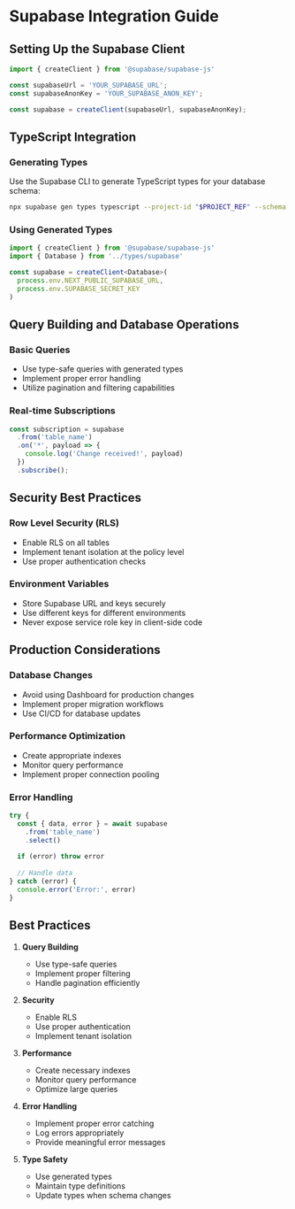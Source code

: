 # Supabase Integration Guide

## Setting Up the Supabase Client

```typescript
import { createClient } from '@supabase/supabase-js'

const supabaseUrl = 'YOUR_SUPABASE_URL';
const supabaseAnonKey = 'YOUR_SUPABASE_ANON_KEY';

const supabase = createClient(supabaseUrl, supabaseAnonKey);
```

## TypeScript Integration

### Generating Types
Use the Supabase CLI to generate TypeScript types for your database schema:
```bash
npx supabase gen types typescript --project-id "$PROJECT_REF" --schema public > types/supabase.ts
```

### Using Generated Types
```typescript
import { createClient } from '@supabase/supabase-js'
import { Database } from '../types/supabase'

const supabase = createClient<Database>(
  process.env.NEXT_PUBLIC_SUPABASE_URL,
  process.env.SUPABASE_SECRET_KEY
)
```

## Query Building and Database Operations

### Basic Queries
- Use type-safe queries with generated types
- Implement proper error handling
- Utilize pagination and filtering capabilities

### Real-time Subscriptions
```typescript
const subscription = supabase
  .from('table_name')
  .on('*', payload => {
    console.log('Change received!', payload)
  })
  .subscribe();
```

## Security Best Practices

### Row Level Security (RLS)
- Enable RLS on all tables
- Implement tenant isolation at the policy level
- Use proper authentication checks

### Environment Variables
- Store Supabase URL and keys securely
- Use different keys for different environments
- Never expose service role key in client-side code

## Production Considerations

### Database Changes
- Avoid using Dashboard for production changes
- Implement proper migration workflows
- Use CI/CD for database updates

### Performance Optimization
- Create appropriate indexes
- Monitor query performance
- Implement proper connection pooling

### Error Handling
```typescript
try {
  const { data, error } = await supabase
    .from('table_name')
    .select()
  
  if (error) throw error
  
  // Handle data
} catch (error) {
  console.error('Error:', error)
}
```

## Best Practices

1. **Query Building**
   - Use type-safe queries
   - Implement proper filtering
   - Handle pagination efficiently

2. **Security**
   - Enable RLS
   - Use proper authentication
   - Implement tenant isolation

3. **Performance**
   - Create necessary indexes
   - Monitor query performance
   - Optimize large queries

4. **Error Handling**
   - Implement proper error catching
   - Log errors appropriately
   - Provide meaningful error messages

5. **Type Safety**
   - Use generated types
   - Maintain type definitions
   - Update types when schema changes 